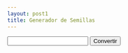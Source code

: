 ```yaml
---
layout: post1
title: Generador de Semillas
---
```


<script>

function seedgenerator() {

        var numero = 281474976710656;
        seed = document.getElementById(seed);
        var resultado = null;
        resultado = seed + numero
        document.getElementById('seed').innerHTML='resultado';

}

</script>

<form>
    <label for="seed"></label>
    <input type="text" value="" id="seed" required>
    <input type="button" value="Convertir" onclick="seedgenerator()" />
</form>
